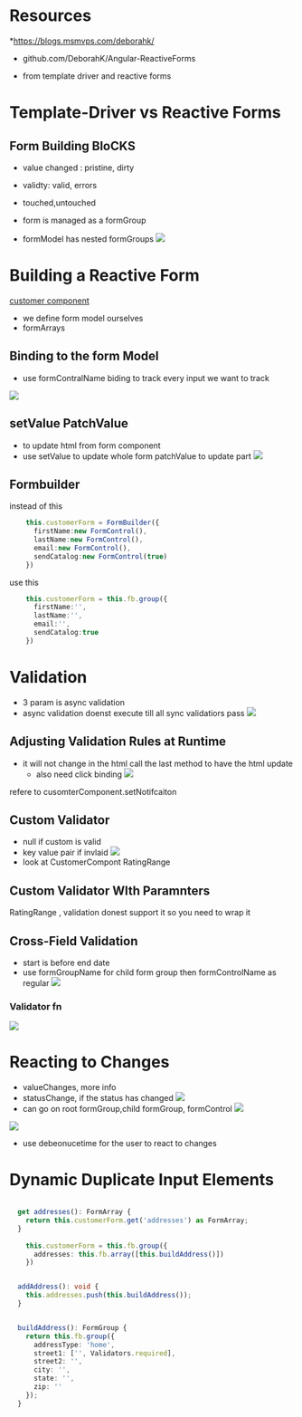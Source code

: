 # Resources
*https://blogs.msmvps.com/deborahk/
* github.com/DeborahK/Angular-ReactiveForms

* from template driver and reactive forms 

# Template-Driver vs Reactive Forms

## Form Building BloCKS
* value changed : pristine, dirty 
* validty: valid, errors
* touched,untouched

* form is managed as a formGroup
* formModel has nested formGroups
![](./images/0.png)

# Building a Reactive Form
[customer component](Angular-ReactiveForms\demo-start-v12\src\app\customers\customer.component.ts)
* we define form model ourselves
* formArrays

## Binding to the form Model
* use formContralName biding to track every input we want to track

![](./images/1.png)

## setValue PatchValue
* to update html from form component
* use setValue to update whole form patchValue to update part
![](./images/2.png)

## Formbuilder
instead of this
```ts
    this.customerForm = FormBuilder({
      firstName:new FormControl(),
      lastName:new FormControl(),
      email:new FormControl(),
      sendCatalog:new FormControl(true)
    })
```

use this
```ts
    this.customerForm = this.fb.group({
      firstName:'',
      lastName:'',
      email:'',
      sendCatalog:true
    })
```

# Validation
* 3 param is async validation
* async validation doenst execute till all sync validatiors pass
![](./images/3.png)


## Adjusting Validation Rules at Runtime
* it will not change in the html call the last method to have the html update
  * also need click binding
![](./images/4.png)

refere to cusomterComponent.setNotifcaiton

## Custom Validator
* null if custom is valid
* key value pair if invlaid
![](./images/5.png)
* look at CustomerCompont RatingRange

## Custom Validator WIth Paramnters
RatingRange , validation donest support it so you need to wrap it

## Cross-Field Validation
* start is before end date
* use formGroupName for child form group  then formControlName as regular
![](./images/6.png)

### Validator fn
![](./imagees/7.png)

# Reacting to Changes
* valueChanges, more info
* statusChange, if the status has changed
![](./images/8.png)
* can go on root formGroup,child formGroup, formControl
![](./images/9.png)

![](./images/10.png)
* use debeonucetime for the user to react to changes
# Dynamic Duplicate Input Elements

```ts

  get addresses(): FormArray {
    return this.customerForm.get('addresses') as FormArray;
  }
  
    this.customerForm = this.fb.group({
      addresses: this.fb.array([this.buildAddress()])
    })


  addAddress(): void {
    this.addresses.push(this.buildAddress());
  }


  buildAddress(): FormGroup {
    return this.fb.group({
      addressType: 'home',
      street1: ['', Validators.required],
      street2: '',
      city: '',
      state: '',
      zip: ''
    });
  }
```



